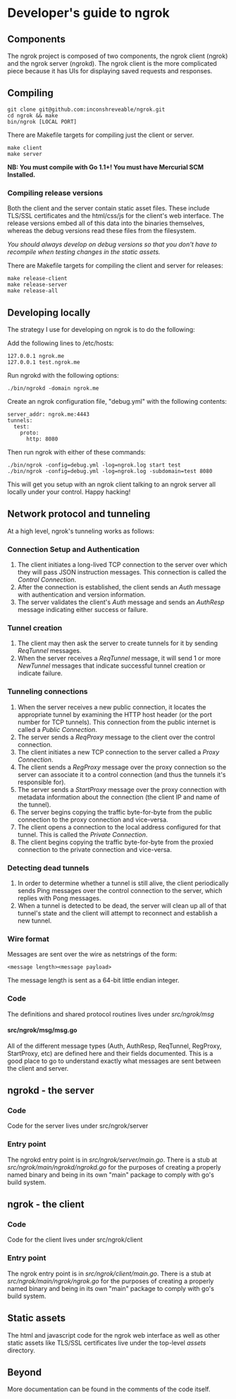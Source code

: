 # Developer's guide to ngrok


## Components
The ngrok project is composed of two components, the ngrok client (ngrok) and the ngrok server (ngrokd).
The ngrok client is the more complicated piece because it has UIs for displaying saved requests and responses.

## Compiling

    git clone git@github.com:inconshreveable/ngrok.git
    cd ngrok && make
    bin/ngrok [LOCAL PORT]

There are Makefile targets for compiling just the client or server.

    make client
    make server

**NB: You must compile with Go 1.1+! You must have Mercurial SCM Installed.**

### Compiling release versions
Both the client and the server contain static asset files.
These include TLS/SSL certificates and the html/css/js for the client's web interface.
The release versions embed all of this data into the binaries themselves, whereas the debug versions read these files from the filesystem.

*You should always develop on debug versions so that you don't have to recompile when testing changes in the static assets.*

There are Makefile targets for compiling the client and server for releases:

    make release-client
    make release-server
    make release-all


## Developing locally
The strategy I use for developing on ngrok is to do the following:

Add the following lines to /etc/hosts:

    127.0.0.1 ngrok.me
    127.0.0.1 test.ngrok.me

Run ngrokd with the following options:

    ./bin/ngrokd -domain ngrok.me

Create an ngrok configuration file, "debug.yml" with the following contents:

    server_addr: ngrok.me:4443
    tunnels:
      test:
        proto:
          http: 8080


Then run ngrok with either of these commands:

    ./bin/ngrok -config=debug.yml -log=ngrok.log start test
    ./bin/ngrok -config=debug.yml -log=ngrok.log -subdomain=test 8080

This will get you setup with an ngrok client talking to an ngrok server all locally under your control. Happy hacking!


## Network protocol and tunneling
At a high level, ngrok's tunneling works as follows:

### Connection Setup and Authentication
1. The client initiates a long-lived TCP connection to the server over which they will pass JSON instruction messages. This connection is called the *Control Connection*.
1. After the connection is established, the client sends an *Auth* message with authentication and version information.
1. The server validates the client's *Auth* message and sends an *AuthResp* message indicating either success or failure.

### Tunnel creation
1. The client may then ask the server to create tunnels for it by sending *ReqTunnel* messages. 
1. When the server receives a *ReqTunnel* message, it will send 1 or more *NewTunnel* messages that indicate successful tunnel creation or indicate failure.

### Tunneling connections
1. When the server receives a new public connection, it locates the appropriate tunnel by examining the HTTP host header (or the port number for TCP tunnels). This connection from the public internet is called a *Public Connection*.
1. The server sends a *ReqProxy* message to the client over the control connection.
1. The client initiates a new TCP connection to the server called a *Proxy Connection*.
1. The client sends a *RegProxy* message over the proxy connection so the server can associate it to a control connection (and thus the tunnels it's responsible for).
1. The server sends a *StartProxy* message over the proxy connection with metadata information about the connection (the client IP and name of the tunnel).
1. The server begins copying the traffic byte-for-byte from the public connection to the proxy connection and vice-versa.
1. The client opens a connection to the local address configured for that tunnel. This is called the *Private Connection*.
1. The client begins copying the traffic byte-for-byte from the proxied connection to the private connection and vice-versa.

### Detecting dead tunnels
1. In order to determine whether a tunnel is still alive, the client periodically sends Ping messages over the control connection to the server, which replies with Pong messages.
1. When a tunnel is detected to be dead, the server will clean up all of that tunnel's state and the client will attempt to reconnect and establish a new tunnel.

### Wire format
Messages are sent over the wire as netstrings of the form:

    <message length><message payload>

The message length is sent as a 64-bit little endian integer.

### Code
The definitions and shared protocol routines lives under _src/ngrok/msg_

#### src/ngrok/msg/msg.go
All of the different message types (Auth, AuthResp, ReqTunnel, RegProxy, StartProxy, etc) are defined here and their fields documented. This is a good place to go to understand exactly what messages are sent between the client and server.
    
## ngrokd - the server
### Code
Code for the server lives under src/ngrok/server

### Entry point
The ngrokd entry point is in _src/ngrok/server/main.go_.
There is a stub at _src/ngrok/main/ngrokd/ngrokd.go_ for the purposes of creating a properly named binary and being in its own "main" package to comply with go's build system.

## ngrok - the client
### Code
Code for the client lives under src/ngrok/client

### Entry point
The ngrok entry point is in _src/ngrok/client/main.go_.
There is a stub at _src/ngrok/main/ngrok/ngrok.go_ for the purposes of creating a properly named binary and being in its own "main" package to comply with go's build system.

## Static assets
The html and javascript code for the ngrok web interface as well as other static assets like TLS/SSL certificates live under the top-level _assets_ directory.

## Beyond
More documentation can be found in the comments of the code itself.
